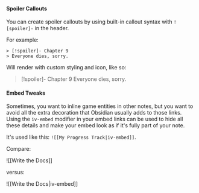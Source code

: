 #### Spoiler Callouts

You can create spoiler callouts by using built-in callout syntax with `![spoiler]-` in the header.

For example:

```
> [!spoiler]- Chapter 9
> Everyone dies, sorry.
```

Will render with custom styling and icon, like so:

> [!spoiler]- Chapter 9
> Everyone dies, sorry.


#### Embed Tweaks

Sometimes, you want to inline game entities in other notes, but you want to avoid all the extra decoration that Obsidian usually adds to those links. Using the `iv-embed` modifier in your embed links can be used to hide all these details and make your embed look as if it's fully part of your note.

It's used like this: `![[My Progress Track|iv-embed]]`.

Compare:

![[Write the Docs]]

versus:

![[Write the Docs|iv-embed]]